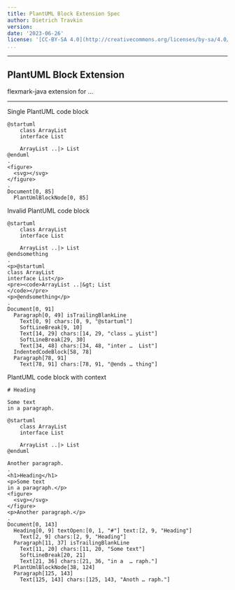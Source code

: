 ```yaml
---
title: PlantUML Block Extension Spec
author: Dietrich Travkin
version:
date: '2023-06-26'
license: '[CC-BY-SA 4.0](http://creativecommons.org/licenses/by-sa/4.0/)'
...
```


---

## PlantUML Block Extension

flexmark-java extension for ...

---

Single PlantUML code block

```````````````````````````````` example PlantUML Block Extension: 1
@startuml
    class ArrayList
    interface List
    
    ArrayList ..|> List
@enduml
.
<figure>
  <svg></svg>
</figure>
.
Document[0, 85]
  PlantUmlBlockNode[0, 85]
````````````````````````````````


Invalid PlantUML code block

```````````````````````````````` example PlantUML Block Extension: 2
@startuml
    class ArrayList
    interface List
    
    ArrayList ..|> List
@endsomething
.
<p>@startuml
class ArrayList
interface List</p>
<pre><code>ArrayList ..|&gt; List
</code></pre>
<p>@endsomething</p>
.
Document[0, 91]
  Paragraph[0, 49] isTrailingBlankLine
    Text[0, 9] chars:[0, 9, "@startuml"]
    SoftLineBreak[9, 10]
    Text[14, 29] chars:[14, 29, "class … yList"]
    SoftLineBreak[29, 30]
    Text[34, 48] chars:[34, 48, "inter …  List"]
  IndentedCodeBlock[58, 78]
  Paragraph[78, 91]
    Text[78, 91] chars:[78, 91, "@ends … thing"]
````````````````````````````````

PlantUML code block with context

```````````````````````````````` example PlantUML Block Extension: 3
# Heading

Some text
in a paragraph.

@startuml
    class ArrayList
    interface List
    
    ArrayList ..|> List
@enduml

Another paragraph.
.
<h1>Heading</h1>
<p>Some text
in a paragraph.</p>
<figure>
  <svg></svg>
</figure>
<p>Another paragraph.</p>
.
Document[0, 143]
  Heading[0, 9] textOpen:[0, 1, "#"] text:[2, 9, "Heading"]
    Text[2, 9] chars:[2, 9, "Heading"]
  Paragraph[11, 37] isTrailingBlankLine
    Text[11, 20] chars:[11, 20, "Some text"]
    SoftLineBreak[20, 21]
    Text[21, 36] chars:[21, 36, "in a  … raph."]
  PlantUmlBlockNode[38, 124]
  Paragraph[125, 143]
    Text[125, 143] chars:[125, 143, "Anoth … raph."]
````````````````````````````````